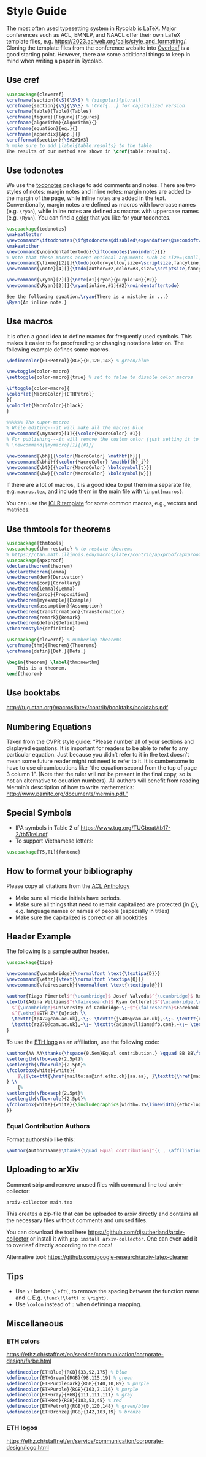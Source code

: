 # Style Guide

The most often used typesetting system in Rycolab is LaTeX. Major conferences such as ACL, EMNLP, and NAACL offer their own LaTeX template files, e.g. https://2023.aclweb.org/calls/style_and_formatting/. 
Cloning the template files from the conference website into [Overleaf](https://www.overleaf.com/) is a good starting point. However, there are some additional things to keep in mind when writing a paper in Rycolab.



## Use cref

```latex
\usepackage{cleveref}
\crefname{section}{\S}{\S\S} % {singular}{plural}
\Crefname{section}{\S}{\S\S} % \Cref{...} for capitalized version
\crefname{table}{Table}{Tables}
\crefname{figure}{Figure}{Figures}
\crefname{algorithm}{Algorithm}{}
\crefname{equation}{eq.}{}
\crefname{appendix}{App.}{}
\crefformat{section}{\S#2#1#3}  
% make sure to add \label{table:results} to the table.
The results of our method are shown in \cref{table:results}.
```

## Use todonotes
We use the [todonotes](https://ctan.org/pkg/todonotes) package to add comments and notes.
There are two styles of notes: margin notes and inline notes: margin notes are added to the margin of the page, while inline notes are added in the text. Conventionally, margin notes are defined as macros with lowercase names (e.g. `\ryan`), while inline notes are defined as macros with uppercase names (e.g. `\Ryan`). You can find a [color](#eth-colors) that you like for your todonotes.
```latex
\usepackage{todonotes}
\makeatletter
\newcommand*\iftodonotes{\if@todonotes@disabled\expandafter\@secondoftwo\else\expandafter\@firstoftwo\fi} 
\makeatother
\newcommand{\noindentaftertodo}{\iftodonotes{\noindent}{}}
% Note that these macros accept optional arguments such as size=\small, bordercolor=red, and so on.  Capitalized versions are inline paragraphs instead of margin notes.
\newcommand{\fixme}[2][]{\todo[color=yellow,size=\scriptsize,fancyline,caption={},#1]{#2}} % to mark stuff that you know is missing or wrong when you write the text
\newcommand{\note}[4][]{\todo[author=#2,color=#3,size=\scriptsize,fancyline,caption={},#1]{#4}} % default note settings, used by macros below.

\newcommand{\ryan}[2][]{\note[#1]{ryan}{purple!40}{#2}}
\newcommand{\Ryan}[2][]{\ryan[inline,#1]{#2}\noindentaftertodo}

See the following equation.\ryan{There is a mistake in ...}
\Ryan{An inline note.}
```

## Use macros
It is often a good idea to define macros for frequently used symbols. This makes it easier to for proofreading or changing notations later on. 
The following example defines some macros. 
```latex
\definecolor{ETHPetrol}{RGB}{0,120,148} % green/blue

\newtoggle{color-macro}
\settoggle{color-macro}{true} % set to false to disable color macros

\iftoggle{color-macro}{
\colorlet{MacroColor}{ETHPetrol}
}{
\colorlet{MacroColor}{black}
}

%%%%%% The super-macro:
% While editing---it will make all the macros blue
\newcommand{\mymacro}[1]{{\color{MacroColor} #1}}
% For publishing---it will remove the custom color (just setting it to black is not enough, since the black would override any custom colors you would have in the main text).
% \newcommand{\mymacro}[1]{{#1}}

\newcommand{\bh}{{\color{MacroColor} \mathbf{h}}}
\newcommand{\bhi}{{\color{MacroColor} \mathbf{h}_i}}
\newcommand{\bt}{{\color{MacroColor} \boldsymbol{t}}}
\newcommand{\bw}{{\color{MacroColor} \boldsymbol{w}}}
```

If there are a lot of macros, it is a good idea to put them in a separate file, e.g. `macros.tex`, and include them in the main file with `\input{macros}`.

You can use the [ICLR template](https://github.com/ICLR/Master-Template/blob/master/math_commands.tex) for some common macros, e.g., vectors and matrices.

## Use thmtools for theorems
```latex
\usepackage{thmtools}
\usepackage{thm-restate} % to restate theorems
% https://ctan.math.illinois.edu/macros/latex/contrib/apxproof/apxproof.pdf
\usepackage{apxproof}
\declaretheorem{theorem}
\declaretheorem{lemma}
\newtheorem{der}{Derivation}
\newtheorem{cor}{Corollary}
\newtheorem{lemma}{Lemma}
\newtheorem{prop}{Proposition}
\newtheorem{myexample}{Example}
\newtheorem{assumption}{Assumption}
\newtheorem{transformation}{Transformation}
\newtheorem{remark}{Remark}
\newtheorem{defin}{Definition}
\theoremstyle{definition}

\usepackage{cleveref} % numbering theorems
\crefname{thm}{Theorem}{Theorems}
\crefname{defin}{Def.}{Defs.}

\begin{theorem} \label{thm:newthm}
    This is a theorem.
\end{theorem}
```

## Use booktabs

http://tug.ctan.org/macros/latex/contrib/booktabs/booktabs.pdf

## Numbering Equations

Taken from the CVPR style guide: “Please number all of your sections and displayed equations. It is important for readers to be able to refer to any particular equation. Just because you didn’t refer to it in the text doesn’t mean some future reader might not need to refer to it. It is cumbersome to have to use circumlocutions like “the equation second from the top of page 3 column 1”. (Note that the ruler will not be present in the final copy, so is not an alternative to equation numbers). All authors will benefit from reading Mermin’s description of how to write mathematics: http://www.pamitc.org/documents/mermin.pdf.”


## Special Symbols
* IPA symbols in Table 2 of https://www.tug.org/TUGboat/tb17-2/tb51rei.pdf. 
* To support Vietnamese letters: 
```latex
\usepackage[T5,T1]{fontenc}
```

##  How to format your bibliography
Please copy all citations from the [ACL Anthology](https://aclanthology.org/)
* Make sure all middle initials have periods.
* Make sure all things that need to remain capitalized are protected (in {}), e.g. language names or names of people (especially in titles)
* Make sure the capitalized is correct on all booktitles


## Header Example
The following is a sample author header. 

```latex
\usepackage{tipa}

\newcommand{\ucambridge}{\normalfont \text{\textipa{D}}}
\newcommand{\ethz}{\text{\normalfont \textipa{Q}}}
\newcommand{\fairesearch}{\normalfont \text{\textipa{@}}}

\author{Tiago Pimentel$^{\ucambridge}$ Josef Valvoda$^{\ucambridge}$ Rowan Hall Maudslay$^{\ucambridge}$ Ran Zmigrod$^{\ucambridge}$ \\
\textbf{Adina Williams$^{\fairesearch}$ Ryan Cotterell$^{\ucambridge,\ethz}$} \\
  $^{\ucambridge}$University of Cambridge~\;~$^{\fairesearch}$Facebook AI Research~\;~%
  $^{\ethz}$ETH Z\"{u}rich \\
  \texttt{tp472@cam.ac.uk},~\;~ \texttt{jv406@cam.ac.uk},~\;~ \texttt{rh635@cam.ac.uk}, \\
  \texttt{rz279@cam.ac.uk},~\;~ \texttt{adinawilliams@fb.com},~\;~ \texttt{ryan.cotterell@inf.ethz.ch}
}
```

To use the [ETH logo](../logo/ethz-logo.png) as an affiliation, use the following code:
```latex
\author{AA AA\thanks{\hspace{0.5em}Equal contribution.} \qquad BB BB\footnote[1]{} \qquad CC CC \\
\setlength{\fboxsep}{2.5pt}%
\setlength{\fboxrule}{2.5pt}%
\fcolorbox{white}{white}{
    $\{$\texttt{\href{mailto:aa@inf.ethz.ch}{aa.aa}, }\texttt{\href{mailto:bb@inf.ethz.ch}{bb.bb}, }\texttt{\href{mailto:cc@inf.ethz.ch}{cc.cc}}$\}$\texttt{@inf.ethz.ch}
} \\
    {%
\setlength{\fboxsep}{2.5pt}%
\setlength{\fboxrule}{2.5pt}%
\fcolorbox{white}{white}{\includegraphics[width=.15\linewidth]{ethz-logo.png}}
}}
```


### Equal Contribution Authors
Format authorship like this:

```latex
\author{Author1Name$\thanks{\quad Equal contribution}^{\ , \affiliation1}$~\;~Author2Name$\footnotemark[1]^{\ ,\affiliation2}$}
```

## Uploading to arXiv
Comment strip and remove unused files with command line tool arxiv-collector:

```bash
arxiv-collector main.tex 
```

This creates a zip-file that can be uploaded to arxiv directly and contains all the necessary files without comments and unused files.

You can download the tool here https://github.com/djsutherland/arxiv-collector or install it with `pip install arxiv-collector`. One can even add it to overleaf directly according to the docs!

Alternative tool: https://github.com/google-research/arxiv-latex-cleaner


## Tips
* Use ```\!``` before `\left(`, to remove the spacing between the function name and `(`. E.g. `\func\!\left( x \right)`.
* Use `\colon` instead of `:` when defining a mapping.

## Miscellaneous
### ETH colors
https://ethz.ch/staffnet/en/service/communication/corporate-design/farbe.html
```latex 
\definecolor{ETHBlue}{RGB}{33,92,175} % blue
\definecolor{ETHGreen}{RGB}{98,115,19} % green
\definecolor{ETHPurpleDark}{RGB}{140,10,89} % purple
\definecolor{ETHPurple}{RGB}{163,7,116} % purple
\definecolor{ETHGray}{RGB}{111,111,111} % gray
\definecolor{ETHRed}{RGB}{183,53,45} % red
\definecolor{ETHPetrol}{RGB}{0,120,148} % green/blue
\definecolor{ETHBronze}{RGB}{142,103,19} % bronze
```
### ETH logos
https://ethz.ch/staffnet/en/service/communication/corporate-design/logo.html

